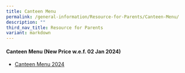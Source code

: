 ```yaml
---
title: Canteen Menu
permalink: /general-information/Resource-for-Parents/Canteen-Menu/
description: ""
third_nav_title: Resource for Parents
variant: markdown
---
```

#### **Canteen Menu (New Price w.e.f. 02 Jan 2024)**
* [Canteen Menu 2024](/files/Resource%20for%20Parents/Canteen%20Menu/FHPS_Canteen_Menu_2024.pdf)

